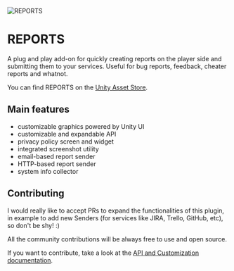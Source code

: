 ![REPORTS](https://github.com/emanzione/REPORTS/blob/main/logo.png)

# REPORTS

A plug and play add-on for quickly creating reports on the player side and submitting them to your services. Useful for bug reports, feedback, cheater reports and whatnot.

You can find REPORTS on the [Unity Asset Store](https://assetstore.unity.com/packages/tools/utilities/reports-reporting-system-216587).

## Main features

* customizable graphics powered by Unity UI
* customizable and expandable API
* privacy policy screen and widget
* integrated screenshot utility
* email-based report sender
* HTTP-based report sender
* system info collector

## Contributing

I would really like to accept PRs to expand the functionalities of this plugin, in example to add new Senders (for services like JIRA, Trello, GitHub, etc), so don't be shy! :)

All the community contributions will be always free to use and open source.

If you want to contribute, take a look at the [API and Customization documentation](https://github.com/emanzione/REPORTS/wiki/API-and-Customization).
